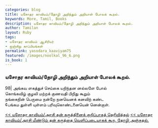 ```yaml
---  
categories: blog  
title: யசோதர காவியம்/தோழி அறிந்தும் அறியாள் போலக் கூறல்.
keywords: More, Tamil, Books  
description: யசோதர காவியம்/தோழி அறிந்தும் அறியாள் போலக் கூறல்.
author: Tamilan  
layout: Ruby  
tags:     
- யசோதர காவியம் ஆசிரியர்
- ஐஞ்சிறு காப்பியங்கள்
permalink: yasodara_kaaviyam75  
featured: /images/noolkal_96_6.png  
is_book: 1
---  
```



### யசோதர காவியம்/தோழி அறிந்தும் அறியாள் போலக் கூறல்.

98| அங்கவ ளகத்துச் செய்கை யறிந்தன னல்லளே போல்  
கொங்கவிழ் குழலி மற்றக் குணவதி பிறிது கூறும்  
நங்கைநின் பெருமை நன்றே நனவெனக் கனவிற் கண்ட  
¢பங்கம துள்ளி யுள்ளம் பரிவுகொண்டனையென் னென்றாள்.

[<< யசோதர காவியம்/அரசி தன் கருத்தினைக் குறிப்பாகத் தெரிவித்தல்](yasodara_kaaviyam74) [<< யசோதர காவியம்/அரசி மீண்டும் தன் கருத்தை வெளிப்படையாகக் கூற, தோழி அஞ்சுதல்.](yasodara_kaaviyam76)


